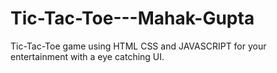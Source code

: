 # Tic-Tac-Toe---Mahak-Gupta
Tic-Tac-Toe game using HTML CSS and JAVASCRIPT for your entertainment with a eye catching UI.

